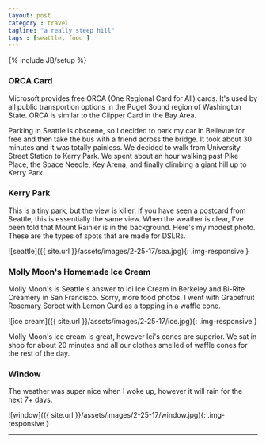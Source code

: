 ```yaml
---
layout: post
category : travel
tagline: "a really steep hill"
tags : [seattle, food ]
---
```

{% include JB/setup %}

### ORCA Card

Microsoft provides free ORCA (One Regional Card for All) cards. It's used by all public transportion options in the Puget Sound region of Washington State. ORCA is similar to the Clipper Card in the Bay Area.


Parking in Seattle is obscene, so I decided to park my car in Bellevue for free and then take the bus with a friend across the bridge. It took about 30 minutes and it was totally painless. We decided to walk from University Street Station to Kerry Park. We spent about an hour walking past Pike Place, the Space Needle, Key Arena, and finally climbing a giant hill up to Kerry Park.


### Kerry Park

This is a tiny park, but the view is  killer. If you have seen a postcard from Seattle, this is essentially the same view. When the weather is clear, I've been told that Mount Rainier is in the background. Here's my modest photo. These are the types of spots that are made for DSLRs.

![seattle]({{ site.url }}/assets/images/2-25-17/sea.jpg){: .img-responsive }



### Molly Moon's Homemade Ice Cream

Molly Moon's is Seattle's answer to Ici Ice Cream in Berkeley and Bi-Rite Creamery in San Francisco. Sorry, more food photos. I went with Grapefruit Rosemary Sorbet with Lemon Curd as a topping in a waffle cone.

![ice cream]({{ site.url }}/assets/images/2-25-17/ice.jpg){: .img-responsive }


Molly Moon's ice cream is great, however Ici's cones are superior. We sat in shop for about 20 minutes and all our clothes smelled of waffle cones for the rest of the day. 


### Window

The weather was super nice when I woke up, however it will rain for the next 7+ days.

![window]({{ site.url }}/assets/images/2-25-17/window.jpg){: .img-responsive }


---
